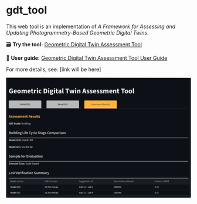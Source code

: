 # gdt_tool

This web tool is an implementation of *A Framework for Assessing and Updating Photogrammetry-Based Geometric Digital Twins*.

🗃️ **Try the tool:** [Geometric Digital Twin Assessment Tool](https://gdttool-01.streamlit.app/)

📘 **User guide:** [Geometric Digital Twin Assessment Tool User Guide](gdt_tool_user_guide.pdf)

For more details, see: [link will be here]

![](gdt_preview.jpg)

